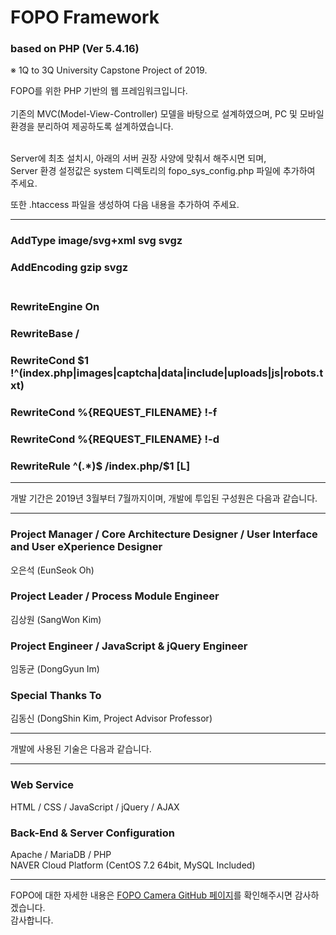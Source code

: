 # FOPO Framework
### based on PHP (Ver 5.4.16)
※ 1Q to 3Q University Capstone Project of 2019.

FOPO를 위한 PHP 기반의 웹 프레임워크입니다.<br><br>
기존의 MVC(Model-View-Controller) 모델을 바탕으로 설계하였으며, PC 및 모바일 환경을 분리하여 제공하도록 설계하였습니다.<br><br>

Server에 최초 설치시, 아래의 서버 권장 사양에 맞춰서 해주시면 되며,<br>
Server 환경 설정값은 system 디렉토리의 fopo_sys_config.php 파일에 추가하여 주세요.

또한 .htaccess 파일을 생성하여 다음 내용을 추가하여 주세요.

------------------------------------------------------------------------------------
### AddType image/svg+xml svg svgz<br>
### AddEncoding gzip svgz<br><br>
### RewriteEngine On<br>
### RewriteBase /<br>
### RewriteCond $1 !^(index\.php|images|captcha|data|include|uploads|js|robots\.txt)<br>
### RewriteCond %{REQUEST_FILENAME} !-f<br>
### RewriteCond %{REQUEST_FILENAME} !-d<br>
### RewriteRule ^(.*)$ /index.php/$1 [L]<br>
------------------------------------------------------------------------------------



개발 기간은 2019년 3월부터 7월까지이며, 개발에 투입된 구성원은 다음과 같습니다.<br>

------------------------------------------------------------------------------------
### Project Manager / Core Architecture Designer / User Interface and User eXperience Designer
오은석 (EunSeok Oh)

### Project Leader / Process Module Engineer
김상원 (SangWon Kim)

### Project Engineer / JavaScript & jQuery Engineer
임동균 (DongGyun Im)

### Special Thanks To
김동신 (DongShin Kim, Project Advisor Professor)

------------------------------------------------------------------------------------

개발에 사용된 기술은 다음과 같습니다.

------------------------------------------------------------------------------------
### Web Service
HTML / CSS / JavaScript / jQuery / AJAX

### Back-End & Server Configuration
Apache / MariaDB / PHP<br>
NAVER Cloud Platform (CentOS 7.2 64bit, MySQL Included)

------------------------------------------------------------------------------------

FOPO에 대한 자세한 내용은 <a href="https://github.com/silverstone0603/fopo_camera">FOPO Camera GitHub 페이지</a>를 확인해주시면 감사하겠습니다.<br>
감사합니다.
